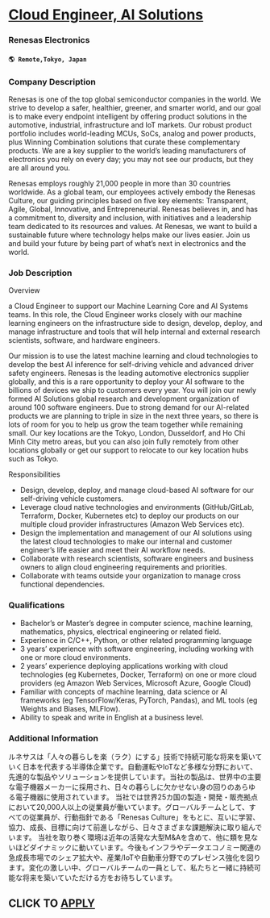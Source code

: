 # [Cloud Engineer, AI Solutions](https://www.remotewlb.com/apply/cloud-engineer-ai-solutions-106808)  
### Renesas Electronics  
#### `🌎 Remote,Tokyo, Japan`  

### **Company Description**

Renesas is one of the top global semiconductor companies in the world. We strive to develop a safer, healthier, greener, and smarter world, and our goal is to make every endpoint intelligent by offering product solutions in the automotive, industrial, infrastructure and IoT markets. Our robust product portfolio includes world-leading MCUs, SoCs, analog and power products, plus Winning Combination solutions that curate these complementary products. We are a key supplier to the world’s leading manufacturers of electronics you rely on every day; you may not see our products, but they are all around you.

Renesas employs roughly 21,000 people in more than 30 countries worldwide. As a global team, our employees actively embody the Renesas Culture, our guiding principles based on five key elements: Transparent, Agile, Global, Innovative, and Entrepreneurial. Renesas believes in, and has a commitment to, diversity and inclusion, with initiatives and a leadership team dedicated to its resources and values. At Renesas, we want to build a sustainable future where technology helps make our lives easier. Join us and build your future by being part of what’s next in electronics and the world.

###  **Job Description**

Overview

a Cloud Engineer to support our Machine Learning Core and AI Systems teams. In this role, the Cloud Engineer works closely with our machine learning engineers on the infrastructure side to design, develop, deploy, and manage infrastructure and tools that will help internal and external research scientists, software, and hardware engineers.

Our mission is to use the latest machine learning and cloud technologies to develop the best AI inference for self-driving vehicle and advanced driver safety engineers. Renesas is the leading automotive electronics supplier globally, and this is a rare opportunity to deploy your AI software to the billions of devices we ship to customers every year. You will join our newly formed AI Solutions global research and development organization of around 100 software engineers. Due to strong demand for our AI-related products we are planning to triple in size in the next three years, so there is lots of room for you to help us grow the team together while remaining small. Our key locations are the Tokyo, London, Dusseldorf, and Ho Chi Minh City metro areas, but you can also join fully remotely from other locations globally or get our support to relocate to our key location hubs such as Tokyo.

Responsibilities

  * Design, develop, deploy, and manage cloud-based AI software for our self-driving vehicle customers.
  * Leverage cloud native technologies and environments (GitHub/GitLab, Terraform, Docker, Kubernetes etc) to deploy our products on our multiple cloud provider infrastructures (Amazon Web Services etc).
  * Design the implementation and management of our AI solutions using the latest cloud technologies to make our internal and customer engineer’s life easier and meet their AI workflow needs.
  * Collaborate with research scientists, software engineers and business owners to align cloud engineering requirements and priorities.
  * Collaborate with teams outside your organization to manage cross functional dependencies.

###  **Qualifications**

  * Bachelor’s or Master’s degree in computer science, machine learning, mathematics, physics, electrical engineering or related field.
  * Experience in C/C++, Python, or other related programming language
  * 3 years’ experience with software engineering, including working with one or more cloud environments.
  * 2 years’ experience deploying applications working with cloud technologies (eg Kubernetes, Docker, Terraform) on one or more cloud providers (eg Amazon Web Services, Microsoft Azure, Google Cloud)
  * Familiar with concepts of machine learning, data science or AI frameworks (eg TensorFlow/Keras, PyTorch, Pandas), and ML tools (eg Weights and Biases, MLFlow).
  * Ability to speak and write in English at a business level.

###  **Additional Information**

ルネサスは「人々の暮らしを楽（ラク）にする」技術で持続可能な将来を築いていく日本を代表する半導体企業です。自動運転やIoTなど多様な分野において、先進的な製品やソリューションを提供しています。当社の製品は、世界中の主要な電子機器メーカーに採用され、日々の暮らしに欠かせない身の回りのあらゆる電子機器に使用されています。 当社では世界25カ国の製造・開発・販売拠点において20,000人以上の従業員が働いています。グローバルチームとして、すべての従業員が、行動指針である「Renesas Culture」をもとに、互いに学習、協力、成長、目標に向けて前進しながら、日々さまざまな課題解決に取り組んでいます。 当社を取り巻く環境は近年の活発な大型M&Aを含めて、他に類を見ないほどダイナミックに動いています。今後もインフラやデータエコノミー関連の急成長市場でのシェア拡大や、産業/IoTや自動車分野でのプレゼンス強化を図ります。変化の激しい中、グローバルチームの一員として、私たちと一緒に持続可能な将来を築いていただける方をお待ちしています。

  
## CLICK TO [APPLY](https://www.remotewlb.com/apply/cloud-engineer-ai-solutions-106808)


